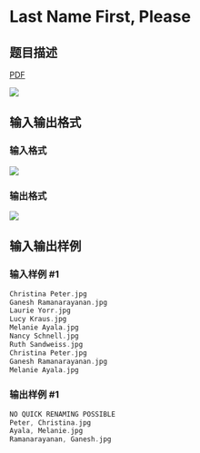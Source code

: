 # Last Name First, Please

## 题目描述

[problemUrl]: https://uva.onlinejudge.org/index.php?option=com_onlinejudge&Itemid=8&category=7&page=show_problem&problem=538

[PDF](https://uva.onlinejudge.org/external/5/p597.pdf)

![](https://cdn.luogu.com.cn/upload/vjudge_pic/UVA597/b8c26e8bca069a1680335470e1710480e18ecef9.png)

## 输入输出格式

### 输入格式

![](https://cdn.luogu.com.cn/upload/vjudge_pic/UVA597/2410803728b0ef11e4dee782a3e7d00a3c368c52.png)

### 输出格式

![](https://cdn.luogu.com.cn/upload/vjudge_pic/UVA597/4e0c306f68bc82d981aec9b5ef88be749845399c.png)

## 输入输出样例

### 输入样例 #1

```cpp
Christina Peter.jpg
Ganesh Ramanarayanan.jpg
Laurie Yorr.jpg
Lucy Kraus.jpg
Melanie Ayala.jpg
Nancy Schnell.jpg
Ruth Sandweiss.jpg
Christina Peter.jpg
Ganesh Ramanarayanan.jpg
Melanie Ayala.jpg
```


### 输出样例 #1

```cpp
NO QUICK RENAMING POSSIBLE
Peter, Christina.jpg
Ayala, Melanie.jpg
Ramanarayanan, Ganesh.jpg
```



